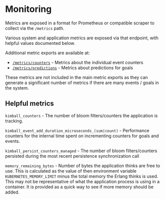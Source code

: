 # Monitoring

Metrics are exposed in a format for Prometheus or compatible scraper to collect via the `/metrics` path.

Various system and application metrics are exposed via that endpoint, with helpful values documented below.

Additional metric exports are available at:

* [`/metrics/counters`](/analytics.md) - Metrics about the individual event counters
* [`/metrics/predictions`](/predictions.md) - Metrics about predictions for goals

These metrics are not included in the main metric exports as they can generate a significant number of metrics if there are many events / goals in the system.

## Helpful metrics

`kimball_counters` - The number of bloom filters/counters the application is tracking.

`kimball_event_add_duration_microseconds_(sum|count)` - Performance counters for the internal time spent on incrementing counters for goals and events.

`kimball_persist_counters_managed` - The number of bloom filters/counters persisted during the most recent persistence synchronization call

`memory_remaining_bytes` - Number of bytes the application thinks are free to use. This is calculated as the value of then environment variable `KUBERNETES_MEMORY_LIMIT` minus the total memory the Erlang thinks is used. This may not be representative of what the application process is using in a container. It is provided as a quick way to see if more memory should be added.
